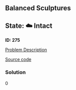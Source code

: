 ## Balanced Sculptures

## State: :cloud: **Intact**

**ID: 275**

[Problem Description](https://projecteuler.net/problem=275)

[Source code](main.cpp)

### Solution
0